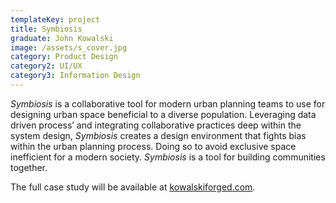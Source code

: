 ```yaml
---
templateKey: project
title: Symbiosis
graduate: John Kowalski
image: /assets/s_cover.jpg
category: Product Design
category2: UI/UX
category3: Information Design
---
```

_Symbiosis_ is a collaborative tool for modern urban planning teams to use for designing urban space beneficial to a diverse population. Leveraging data driven process’ and integrating collaborative practices deep within the system design, _Symbiosis_ creates a design environment that fights bias within the urban planning process. Doing so to avoid exclusive space inefficient for a modern society. _Symbiosis_ is a tool for building communities together.

The full case study will be available at [kowalskiforged.com](kowalskiforged.com).
